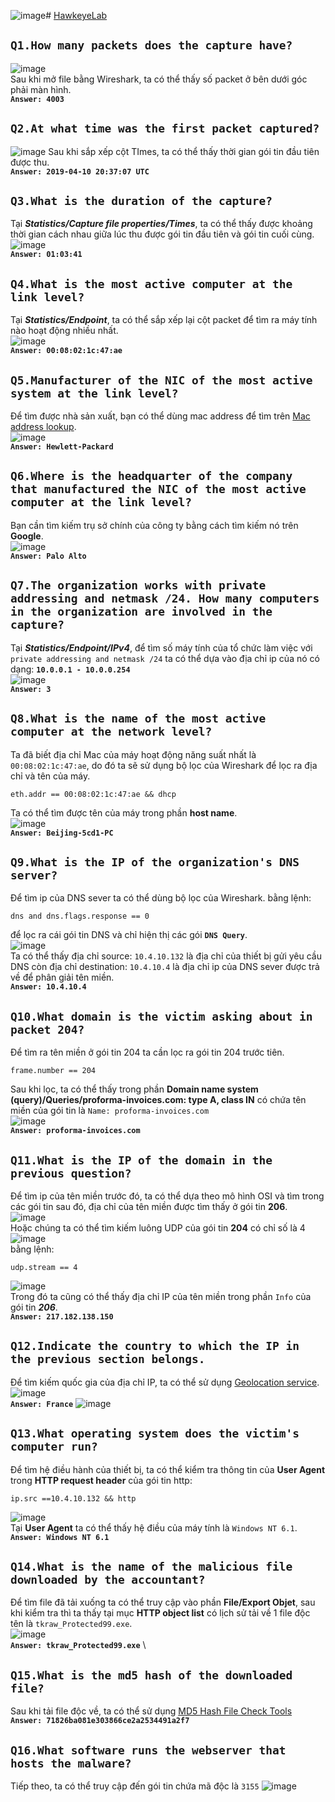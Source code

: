 ![image](https://github.com/user-attachments/assets/88674733-df59-4313-95d5-9151068ae0e4)# [HawkeyeLab](https://cyberdefenders.org/blueteam-ctf-challenges/hawkeye/)
## ```Q1.How many packets does the capture have?```  
![image](https://github.com/user-attachments/assets/848f0b0b-b889-4b29-8dbc-16469cc19564)  
Sau khi mở file bằng Wireshark, ta có thể thấy số packet ở bên dưới góc phải màn hình.   
**```Answer: 4003```**  
## ```Q2.At what time was the first packet captured?```  
![image](https://github.com/user-attachments/assets/98ca4c36-ecae-43ff-9302-592fb3be52aa)
Sau khi sắp xếp cột TImes, ta có thể thấy thời gian gói tin đầu tiên được thu.  
**```Answer: 2019-04-10 20:37:07 UTC```**  
## ```Q3.What is the duration of the capture?```   
Tại ***Statistics/Capture file properties/Times***, ta có thể thấy được khoảng thời gian cách nhau giữa lúc thu được gói tin đầu tiên và gói tin cuối cùng.   
![image](https://github.com/user-attachments/assets/2c7445b5-f337-4e2e-8a1f-e1b6413e1bba)  
**```Answer: 01:03:41```**  
## ```Q4.What is the most active computer at the link level?```  
Tại ***Statistics/Endpoint***, ta có thể sắp xếp lại cột packet để tìm ra máy tính nào hoạt động nhiều nhất.  
![image](https://github.com/user-attachments/assets/f5893fb4-94ae-4f97-8a52-e401a22452f7)  
**```Answer: 00:08:02:1c:47:ae```**  
## ```Q5.Manufacturer of the NIC of the most active system at the link level?```  
Để tìm được nhà sản xuất, bạn có thể dùng mac address để tìm trên [Mac address lookup](https://macvendors.com/).  
![image](https://github.com/user-attachments/assets/58e14b8b-5d70-4b77-a3f2-ae94be40839d)  
**```Answer: Hewlett-Packard```**  
## ```Q6.Where is the headquarter of the company that manufactured the NIC of the most active computer at the link level?```  
Bạn cần tìm kiếm trụ sở chính của công ty bằng cách tìm kiếm nó trên **Google**.  
![image](https://github.com/user-attachments/assets/8b953667-8145-4432-b911-fc6c964b0c30)  
**```Answer: Palo Alto```**  
## ```Q7.The organization works with private addressing and netmask /24. How many computers in the organization are involved in the capture?```    
Tại ***Statistics/Endpoint/IPv4***, để tìm số máy tính của tổ chức làm việc với ```private addressing and netmask /24``` ta có thể dựa vào địa chỉ ip của nó có dạng: **```10.0.0.1 - 10.0.0.254```**  
![image](https://github.com/user-attachments/assets/2c26ac85-b247-4ae1-8b92-c8e2acce04a4)  
**```Answer: 3```**  
## ```Q8.What is the name of the most active computer at the network level?```   
Ta đã biết địa chỉ Mac của máy hoạt động năng suất nhất là ```00:08:02:1c:47:ae```, do đó ta sẽ sử dụng bộ lọc của Wireshark để lọc ra địa chỉ và tên của máy.  
```wireshark
eth.addr == 00:08:02:1c:47:ae && dhcp
```  
Ta có thể tìm được tên của máy trong phần **host name**.  
![image](https://github.com/user-attachments/assets/6f52d1d9-1622-467d-972a-54808158cc56)  
**```Answer: Beijing-5cd1-PC```**  
## ```Q9.What is the IP of the organization's DNS server?```  
Để tìm ip của DNS sever ta có thể dùng bộ lọc của Wireshark. bằng lệnh:  
```Wireshark
dns and dns.flags.response == 0
```
để lọc ra cái gói tin DNS và chỉ hiện thị các gói **```DNS Query```**.  
![image](https://github.com/user-attachments/assets/297ed6ee-2823-495f-b902-26c88a8d1313)  
Ta có thể thấy địa chỉ source: ```10.4.10.132``` là địa chỉ của thiết bị gửi yêu cầu DNS còn địa chỉ destination: ```10.4.10.4``` là địa chỉ ip của DNS sever được trả về để phân giải tên miền.  
**```Answer: 10.4.10.4```**  
## ```Q10.What domain is the victim asking about in packet 204?```  
Để tìm ra tên miền ở gói tin 204 ta cần lọc ra gói tin 204 trước tiên.   
```Wireshark
frame.number == 204
```
Sau khi lọc, ta có thể thấy trong phần **Domain name system (query)/Queries/proforma-invoices.com: type A, class IN** có chứa tên miền của gói tin là ```Name: proforma-invoices.com```    
![image](https://github.com/user-attachments/assets/87cd9fe5-02e7-4229-aa5c-5d2e714fcbf8)  
**```Answer: proforma-invoices.com```**    
##  ```Q11.What is the IP of the domain in the previous question?```  
Để tìm ip của tên miền trước đó, ta có thể dựa theo mô hình OSI và tìm trong các gói tin sau đó, địa chỉ của tên miền được tìm thấy ở gói tin **206**.  
![image](https://github.com/user-attachments/assets/3d733965-2779-4c9c-b9a0-f5d2d7c8bb74)  
Hoặc chúng ta có thể tìm kiếm luông UDP của gói tin **204** có chỉ số là 4  
![image](https://github.com/user-attachments/assets/8a266518-04ea-4b3b-8f86-84f84386f385)  
bằng lệnh:  
```Wireshark
udp.stream == 4
```
![image](https://github.com/user-attachments/assets/57058a3b-e26c-4fe2-af5a-e06199fdfb73)  
Trong đó ta cũng có thể thấy địa chỉ IP của tên miền trong phần ```Info``` của gói tin ***206***.  
**```Answer: 217.182.138.150```**  
## ```Q12.Indicate the country to which the IP in the previous section belongs.```  
Để tìm kiếm quốc gia của địa chỉ IP, ta có thể sử dụng [Geolocation service](https://www.geolocation.com/en_us?ip=217.182.138.150#ipresult).  
![image](https://github.com/user-attachments/assets/aff88c28-8b7b-43ef-9b0d-9f5b7072e8ac)  
**```Answer: France```** ![image](https://github.com/user-attachments/assets/aef0a945-4905-4c05-9a75-f881ec118540)  
## ```Q13.What operating system does the victim's computer run?```    
Để tìm hệ điều hành của thiết bị, ta có thể kiểm tra thông tin của **User Agent** trong **HTTP request header** của gói tin http:  
```Wireshark
ip.src ==10.4.10.132 && http
```
![image](https://github.com/user-attachments/assets/cb6e4325-5240-4f5d-b5fa-247b3c736f50)  
Tại **User Agent** ta có thể thấy hệ điều của máy tính là ```Windows NT 6.1```.  
**```Answer: Windows NT 6.1```**  
## ```Q14.What is the name of the malicious file downloaded by the accountant?```  
Để tìm file đã tải xuống ta có thể truy cập vào phần **File/Export Objet**, sau khi kiểm tra thì ta thấy tại mục **HTTP object list** có lịch sử tải về 1 file độc tên là ```tkraw_Protected99.exe```.  
![image](https://github.com/user-attachments/assets/eb34927e-8d2d-4882-9d9c-9882cdde4f86)  
**```Answer: tkraw_Protected99.exe```**  \
## ```Q15.What is the md5 hash of the downloaded file?```  
Sau khi tải file độc về, ta có thể sử dụng [MD5 Hash File Check Tools](https://emn178.github.io/online-tools/md5_checksum.html)  
**```Answer: 71826ba081e303866ce2a2534491a2f7```**  
## ```Q16.What software runs the webserver that hosts the malware?```  
Tiếp theo, ta có thể truy cập đến gói tin chứa mã độc là ```3155```
![image](https://github.com/user-attachments/assets/215e7ce7-1eb4-457e-ad42-c4e507009208)
















